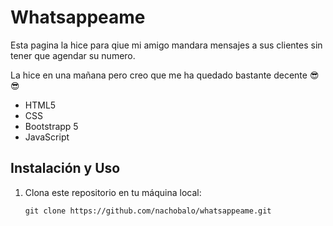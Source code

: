 # Whatsappeame

Esta pagina la hice para qiue mi amigo mandara mensajes a sus clientes sin tener que agendar su numero.

La hice en una mañana pero creo que me ha quedado bastante decente 😎😎

- HTML5
- CSS
- Bootstrapp 5
- JavaScript

## Instalación y Uso

1. Clona este repositorio en tu máquina local:

   ```shell
   git clone https://github.com/nachobalo/whatsappeame.git
